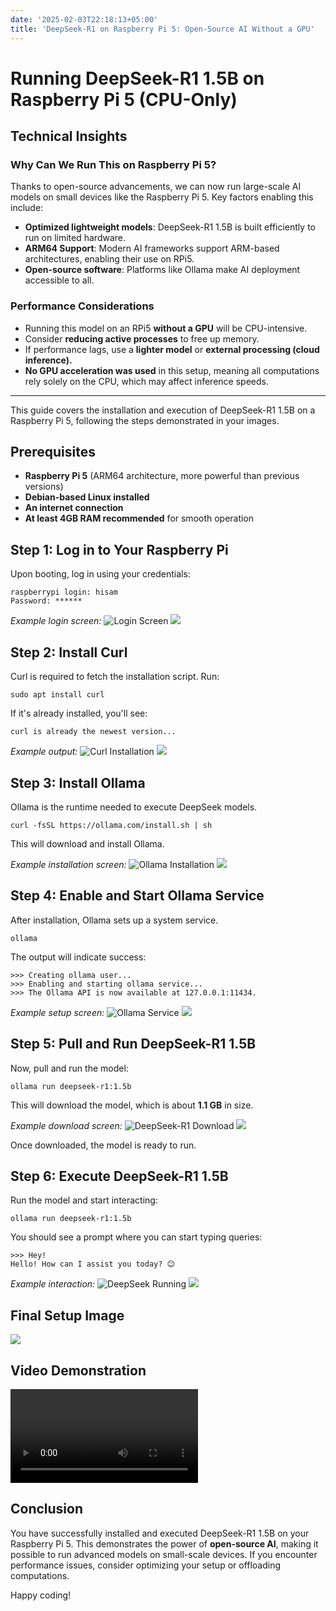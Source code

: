 ```yaml
---
date: '2025-02-03T22:18:13+05:00'
title: 'DeepSeek-R1 on Raspberry Pi 5: Open-Source AI Without a GPU'
---
```

# Running DeepSeek-R1 1.5B on Raspberry Pi 5 (CPU-Only)

## Technical Insights
### Why Can We Run This on Raspberry Pi 5?
Thanks to open-source advancements, we can now run large-scale AI models on small devices like the Raspberry Pi 5. Key factors enabling this include:
- **Optimized lightweight models**: DeepSeek-R1 1.5B is built efficiently to run on limited hardware.
- **ARM64 Support**: Modern AI frameworks support ARM-based architectures, enabling their use on RPi5.
- **Open-source software**: Platforms like Ollama make AI deployment accessible to all.

### Performance Considerations
- Running this model on an RPi5 **without a GPU** will be CPU-intensive.
- Consider **reducing active processes** to free up memory.
- If performance lags, use a **lighter model** or **external processing (cloud inference).**
- **No GPU acceleration was used** in this setup, meaning all computations rely solely on the CPU, which may affect inference speeds.

---

This guide covers the installation and execution of DeepSeek-R1 1.5B on a Raspberry Pi 5, following the steps demonstrated in your images.

## Prerequisites
- **Raspberry Pi 5** (ARM64 architecture, more powerful than previous versions)
- **Debian-based Linux installed**
- **An internet connection**
- **At least 4GB RAM recommended** for smooth operation


## Step 1: Log in to Your Raspberry Pi
Upon booting, log in using your credentials:

```shell
raspberrypi login: hisam
Password: ******
```

*Example login screen:*
![Login Screen](/mnt/data/rpi7.png)
![](/rpi2.png)

## Step 2: Install Curl
Curl is required to fetch the installation script. Run:

```shell
sudo apt install curl
```

If it's already installed, you'll see:

```shell
curl is already the newest version...
```

*Example output:*
![Curl Installation](/mnt/data/rpi6.png)
![](/rpi3.png)

## Step 3: Install Ollama
Ollama is the runtime needed to execute DeepSeek models.

```shell
curl -fsSL https://ollama.com/install.sh | sh
```

This will download and install Ollama.

*Example installation screen:*
![Ollama Installation](/mnt/data/rpi5.png)
![](/rpi4.png)

## Step 4: Enable and Start Ollama Service
After installation, Ollama sets up a system service.

```shell
ollama
```

The output will indicate success:

```shell
>>> Creating ollama user...
>>> Enabling and starting ollama service...
>>> The Ollama API is now available at 127.0.0.1:11434.
```

*Example setup screen:*
![Ollama Service](/mnt/data/rpi4.png)
![](/rpi5.png)

## Step 5: Pull and Run DeepSeek-R1 1.5B
Now, pull and run the model:

```shell
ollama run deepseek-r1:1.5b
```

This will download the model, which is about **1.1 GB** in size.

*Example download screen:*
![DeepSeek-R1 Download](/mnt/data/rpi3.png)
![](/rpi6.png)

Once downloaded, the model is ready to run.

## Step 6: Execute DeepSeek-R1 1.5B
Run the model and start interacting:

```shell
ollama run deepseek-r1:1.5b
```

You should see a prompt where you can start typing queries:

```shell
>>> Hey!
Hello! How can I assist you today? 😊
```

*Example interaction:*
![DeepSeek Running](/mnt/data/rpi2.png)
![](/rpi7.png)

## Final Setup Image
![](/rpi9.png)

## Video Demonstration
![Watch Video](/rpi8.mp4)

## Conclusion
You have successfully installed and executed DeepSeek-R1 1.5B on your Raspberry Pi 5. This demonstrates the power of **open-source AI**, making it possible to run advanced models on small-scale devices. If you encounter performance issues, consider optimizing your setup or offloading computations.

Happy coding!


